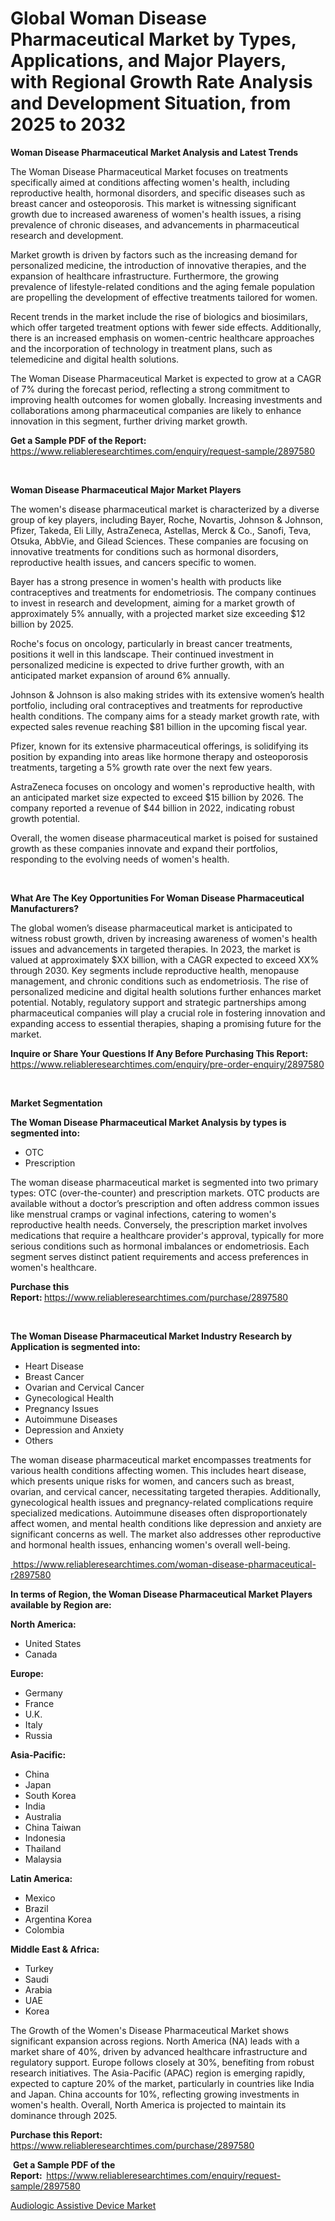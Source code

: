 <p><h1>Global Woman Disease Pharmaceutical Market by Types, Applications, and Major Players, with Regional Growth Rate Analysis and Development Situation, from 2025 to 2032</h1></p><p><strong>Woman Disease Pharmaceutical Market Analysis and Latest Trends</strong></p>
<p><p>The Woman Disease Pharmaceutical Market focuses on treatments specifically aimed at conditions affecting women's health, including reproductive health, hormonal disorders, and specific diseases such as breast cancer and osteoporosis. This market is witnessing significant growth due to increased awareness of women's health issues, a rising prevalence of chronic diseases, and advancements in pharmaceutical research and development.</p><p>Market growth is driven by factors such as the increasing demand for personalized medicine, the introduction of innovative therapies, and the expansion of healthcare infrastructure. Furthermore, the growing prevalence of lifestyle-related conditions and the aging female population are propelling the development of effective treatments tailored for women. </p><p>Recent trends in the market include the rise of biologics and biosimilars, which offer targeted treatment options with fewer side effects. Additionally, there is an increased emphasis on women-centric healthcare approaches and the incorporation of technology in treatment plans, such as telemedicine and digital health solutions.</p><p>The Woman Disease Pharmaceutical Market is expected to grow at a CAGR of 7% during the forecast period, reflecting a strong commitment to improving health outcomes for women globally. Increasing investments and collaborations among pharmaceutical companies are likely to enhance innovation in this segment, further driving market growth.</p></p>
<p><strong>Get a Sample PDF of the Report:&nbsp;</strong> <a href="https://www.reliableresearchtimes.com/enquiry/request-sample/2897580?utm_campaign=1581&utm_medium=2&utm_source=Github&utm_content=ia&utm_term=15032025&utm_id=woman-disease-pharmaceutical">https://www.reliableresearchtimes.com/enquiry/request-sample/2897580</a></p>
<p>&nbsp;</p>
<p><strong>Woman Disease Pharmaceutical Major Market Players</strong></p>
<p><p>The women's disease pharmaceutical market is characterized by a diverse group of key players, including Bayer, Roche, Novartis, Johnson & Johnson, Pfizer, Takeda, Eli Lilly, AstraZeneca, Astellas, Merck & Co., Sanofi, Teva, Otsuka, AbbVie, and Gilead Sciences. These companies are focusing on innovative treatments for conditions such as hormonal disorders, reproductive health issues, and cancers specific to women.</p><p>Bayer has a strong presence in women's health with products like contraceptives and treatments for endometriosis. The company continues to invest in research and development, aiming for a market growth of approximately 5% annually, with a projected market size exceeding $12 billion by 2025.</p><p>Roche's focus on oncology, particularly in breast cancer treatments, positions it well in this landscape. Their continued investment in personalized medicine is expected to drive further growth, with an anticipated market expansion of around 6% annually.</p><p>Johnson & Johnson is also making strides with its extensive women’s health portfolio, including oral contraceptives and treatments for reproductive health conditions. The company aims for a steady market growth rate, with expected sales revenue reaching $81 billion in the upcoming fiscal year.</p><p>Pfizer, known for its extensive pharmaceutical offerings, is solidifying its position by expanding into areas like hormone therapy and osteoporosis treatments, targeting a 5% growth rate over the next few years.</p><p>AstraZeneca focuses on oncology and women's reproductive health, with an anticipated market size expected to exceed $15 billion by 2026. The company reported a revenue of $44 billion in 2022, indicating robust growth potential.</p><p>Overall, the women disease pharmaceutical market is poised for sustained growth as these companies innovate and expand their portfolios, responding to the evolving needs of women's health.</p></p>
<p>&nbsp;</p>
<p><strong>What Are The Key Opportunities For Woman Disease Pharmaceutical Manufacturers?</strong></p>
<p><p>The global women’s disease pharmaceutical market is anticipated to witness robust growth, driven by increasing awareness of women's health issues and advancements in targeted therapies. In 2023, the market is valued at approximately $XX billion, with a CAGR expected to exceed XX% through 2030. Key segments include reproductive health, menopause management, and chronic conditions such as endometriosis. The rise of personalized medicine and digital health solutions further enhances market potential. Notably, regulatory support and strategic partnerships among pharmaceutical companies will play a crucial role in fostering innovation and expanding access to essential therapies, shaping a promising future for the market.</p></p>
<p><strong>Inquire or Share Your Questions If Any Before Purchasing This Report:</strong> <a href="https://www.reliableresearchtimes.com/enquiry/pre-order-enquiry/2897580?utm_campaign=1581&utm_medium=2&utm_source=Github&utm_content=ia&utm_term=15032025&utm_id=woman-disease-pharmaceutical">https://www.reliableresearchtimes.com/enquiry/pre-order-enquiry/2897580</a></p>
<p>&nbsp;</p>
<p><strong>Market Segmentation</strong></p>
<p><strong>The Woman Disease Pharmaceutical Market Analysis by types is segmented into:</strong></p>
<p><ul><li>OTC</li><li>Prescription</li></ul></p>
<p><p>The woman disease pharmaceutical market is segmented into two primary types: OTC (over-the-counter) and prescription markets. OTC products are available without a doctor’s prescription and often address common issues like menstrual cramps or vaginal infections, catering to women's reproductive health needs. Conversely, the prescription market involves medications that require a healthcare provider's approval, typically for more serious conditions such as hormonal imbalances or endometriosis. Each segment serves distinct patient requirements and access preferences in women's healthcare.</p></p>
<p><strong>Purchase this Report:&nbsp;</strong><a href="https://www.reliableresearchtimes.com/purchase/2897580?utm_campaign=1581&utm_medium=2&utm_source=Github&utm_content=ia&utm_term=15032025&utm_id=woman-disease-pharmaceutical">https://www.reliableresearchtimes.com/purchase/2897580</a></p>
<p>&nbsp;</p>
<p><strong>The Woman Disease Pharmaceutical Market Industry Research by Application is segmented into:</strong></p>
<p><ul><li>Heart Disease</li><li>Breast Cancer</li><li>Ovarian and Cervical Cancer</li><li>Gynecological Health</li><li>Pregnancy Issues</li><li>Autoimmune Diseases</li><li>Depression and Anxiety</li><li>Others</li></ul></p>
<p><p>The woman disease pharmaceutical market encompasses treatments for various health conditions affecting women. This includes heart disease, which presents unique risks for women, and cancers such as breast, ovarian, and cervical cancer, necessitating targeted therapies. Additionally, gynecological health issues and pregnancy-related complications require specialized medications. Autoimmune diseases often disproportionately affect women, and mental health conditions like depression and anxiety are significant concerns as well. The market also addresses other reproductive and hormonal health issues, enhancing women's overall well-being.</p></p>
<p><a href="https://www.reliableresearchtimes.com/woman-disease-pharmaceutical-r2897580?utm_campaign=1581&utm_medium=2&utm_source=Github&utm_content=ia&utm_term=15032025&utm_id=woman-disease-pharmaceutical">&nbsp;https://www.reliableresearchtimes.com/woman-disease-pharmaceutical-r2897580</a></p>
<p><strong>In terms of Region, the Woman Disease Pharmaceutical Market Players available by Region are:</strong></p>
<p>
    <p> <strong> North America: </strong>
        <ul>
            <li>United States</li>
            <li>Canada</li>
        </ul>
        </p> 
    <p> <strong> Europe: </strong>
        <ul>
            <li>Germany</li>
            <li>France</li>
            <li>U.K.</li>
            <li>Italy</li>
            <li>Russia</li>
        </ul>
        </p> 
    <p> <strong> Asia-Pacific: </strong>
        <ul>
            <li>China</li>
            <li>Japan</li>
            <li>South Korea</li>
            <li>India</li>
            <li>Australia</li>
            <li>China Taiwan</li>
            <li>Indonesia</li>
            <li>Thailand</li>
            <li>Malaysia</li>
        </ul>
        </p> 
    <p> <strong> Latin America: </strong>
        <ul>
            <li>Mexico</li>
            <li>Brazil</li>
            <li>Argentina Korea</li>
            <li>Colombia</li>
        </ul>
        </p> 
    <p> <strong> Middle East & Africa: </strong>
        <ul>
            <li>Turkey</li>
            <li>Saudi</li>
            <li>Arabia</li>
            <li>UAE</li>
            <li>Korea</li>
        </ul>
    </p>
    </p>
<p><p>The Growth of the Women's Disease Pharmaceutical Market shows significant expansion across regions. North America (NA) leads with a market share of 40%, driven by advanced healthcare infrastructure and regulatory support. Europe follows closely at 30%, benefiting from robust research initiatives. The Asia-Pacific (APAC) region is emerging rapidly, expected to capture 20% of the market, particularly in countries like India and Japan. China accounts for 10%, reflecting growing investments in women's health. Overall, North America is projected to maintain its dominance through 2025.</p></p>
<p><strong>Purchase this Report: </strong><a href="https://www.reliableresearchtimes.com/purchase/2897580?utm_campaign=1581&utm_medium=2&utm_source=Github&utm_content=ia&utm_term=15032025&utm_id=woman-disease-pharmaceutical">https://www.reliableresearchtimes.com/purchase/2897580</a></p>
<p>&nbsp;<strong>Get a Sample PDF of the Report:&nbsp;&nbsp;</strong><a href="https://www.reliableresearchtimes.com/enquiry/request-sample/2897580?utm_campaign=1581&utm_medium=2&utm_source=Github&utm_content=ia&utm_term=15032025&utm_id=woman-disease-pharmaceutical">https://www.reliableresearchtimes.com/enquiry/request-sample/2897580</a></p>
<p><strong></strong></p>
<p><p><a href="https://github.com/willjis/Market-Research-Report-List-1/blob/main/audiologic-assistive-device-market.md?utm_campaign=1581&utm_medium=2&utm_source=Github&utm_content=ia&utm_term=15032025&utm_id=woman-disease-pharmaceutical">Audiologic Assistive Device Market</a></p></p>